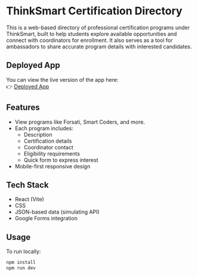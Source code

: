 # ThinkSmart Certification Directory

This is a web-based directory of professional certification programs under ThinkSmart, built to help students explore available opportunities and connect with coordinators for enrollment. It also serves as a tool for ambassadors to share accurate program details with interested candidates.

## Deployed App

You can view the live version of the app here:  
👉 [Deployed App](https://ts-green.vercel.app/)


## Features

- View programs like Forsati, Smart Coders, and more.
- Each program includes:
  - Description
  - Certification details
  - Coordinator contact
  - Eligibility requirements
  - Quick form to express interest
- Mobile-first responsive design

## Tech Stack

- React (Vite)
- CSS 
- JSON-based data (simulating API)
- Google Forms integration

## Usage

To run locally:

```bash
npm install
npm run dev
